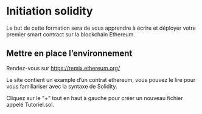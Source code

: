 # Initiation solidity

Le but de cette formation sera de vous apprendre à écrire et déployer votre premier smart contract sur la blockchain Ethereum.

## Mettre en place l’environnement

Rendez-vous sur https://remix.ethereum.org/

Le site contient un example d’un contrat ethereum, vous pouvez le lire pour vous 	familiariser avec la syntaxe de Solidity.

Cliquez sur le "+" tout en haut à gauche pour créer un nouveau fichier appelé Tutoriel.sol.
